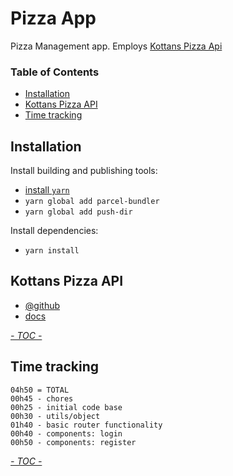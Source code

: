 # Pizza App

Pizza Management app.
Employs [Kottans Pizza Api](https://github.com/lempiy/Kottans-Pizza-Api)

<!-- START doctoc generated TOC please keep comment here to allow auto update -->
<!-- DON'T EDIT THIS SECTION, INSTEAD RE-RUN doctoc TO UPDATE -->
### Table of Contents

- [Installation](#installation)
- [Kottans Pizza API](#kottans-pizza-api)
- [Time tracking](#time-tracking)

<!-- END doctoc generated TOC please keep comment here to allow auto update -->

## Installation

Install building and publishing tools:
 - [install `yarn`](https://yarnpkg.com/en/docs/install)
 - `yarn global add parcel-bundler`
 - `yarn global add push-dir`

Install dependencies:
 - `yarn install`

## Kottans Pizza API

 * [@github](https://github.com/lempiy/Kottans-Pizza-Api)
 * [docs](https://github.com/lempiy/Kottans-Pizza-Api/blob/master/docs/README.md)

[_- TOC -_](#table-of-contents)

## Time tracking

```
04h50 = TOTAL
00h45 - chores
00h25 - initial code base
00h30 - utils/object
01h40 - basic router functionality
00h40 - components: login
00h50 - components: register
```

[_- TOC -_](#table-of-contents)
